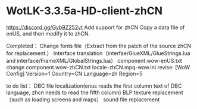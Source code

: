 # WotLK-3.3.5a-HD-client-zhCN
https://discord.gg/Gyb9Z252vt Add support for zhCN
Copy a data file of enUS, and then modify it to zhCN.


Completed：
  Change fonts file（Extract from the patch of the source zhCN for replacement.）
  Interface translation（interfae/GlueXML/GlueStrings.lua and interface/FrameXML/GlobalStrings.lua）
  component.wow-enUS.txt change component.wow-zhCN.txt
  locale-zhCN.mpq-wow.ini revise:
      [WoW Config]
      Version=1
      Country=CN
      Language=zh
      Region=5
  
to do list：
  DBC file localization(enus reads the first column text of DBC language, zhcn needs to read the fifth column)
  BLP texture replacement（such as loading screens and maps）
  sound file replacement
